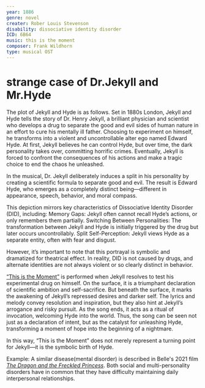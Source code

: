 ```yaml
---
year: 1886
genre: novel
creater: Rober Louis Stevenson
disability: dissociative identity disorder
ICD: 6B64
music: this is the moment
composer: Frank Wildhorn
type: musical OST
---
```


# strange case of Dr.Jekyll and Mr.Hyde

The plot of Jekyll and Hyde is as follows. Set in 1880s London, Jekyll and Hyde tells the story of Dr. Henry Jekyll, a brilliant physician and scientist who develops a drug to separate the good and evil sides of human nature in an effort to cure his mentally ill father. Choosing to experiment on himself, he transforms into a violent and uncontrollable alter ego named Edward Hyde. At first, Jekyll believes he can control Hyde, but over time, the dark personality takes over, committing horrific crimes. Eventually, Jekyll is forced to confront the consequences of his actions and make a tragic choice to end the chaos he unleashed.

In the musical, Dr. Jekyll deliberately induces a split in his personality by creating a scientific formula to separate good and evil. The result is Edward Hyde, who emerges as a completely distinct being—different in appearance, speech, behavior, and moral compass.

This depiction mirrors key characteristics of Dissociative Identity Disorder (DID), including:
Memory Gaps: Jekyll often cannot recall Hyde’s actions, or only remembers them partially.
Switching Between Personalities: The transformation between Jekyll and Hyde is initially triggered by the drug but later occurs uncontrollably.
Split Self-Perception: Jekyll views Hyde as a separate entity, often with fear and disgust.

However, it’s important to note that this portrayal is symbolic and dramatized for theatrical effect. In reality, DID is not caused by drugs, and alternate identities are not always violent or so clearly distinct in behavior.

[“This is the Moment”](https://m.youtube.com/watch?v=cJ5iKRpE41E&pp=ygUn7KeA7YKsIOyVpCDtlZjsnbTrk5wgdGhpcyBpcyB0aGUgbW9tZW50) is performed when Jekyll resolves to test his experimental drug on himself. On the surface, it is a triumphant declaration of scientific ambition and self-sacrifice. But beneath the surface, it marks the awakening of Jekyll’s repressed desires and darker self.
The lyrics and melody convey resolution and inspiration, but they also hint at Jekyll’s arrogance and risky pursuit. As the song ends, it acts as a ritual of invocation, welcoming Hyde into the world. Thus, the song can be seen not just as a declaration of intent, but as the catalyst for unleashing Hyde, transforming a moment of hope into the beginning of a nightmare.

In this way, “This is the Moment” does not merely represent a turning point for Jekyll—it is the symbolic birth of Hyde.

Example: A similar disease(mental disorder) is described in Belle's 2021 film [*The Dragon and the Freckled Princess*](huh_yejin.md). Both social and multi-personality disorders have in common that they have difficulty maintaining daily interpersonal relationships.
